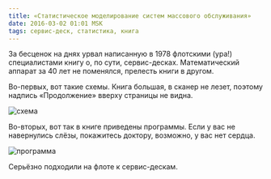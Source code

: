 ```yaml
---
title: «Статистическое моделирование систем массового обслуживания»
date: 2016-03-02 01:01 MSK
tags: сервис-деск, статистика, книга
---
```


За бесценок на днях урвал написанную в 1978 флотскими (ура!) специалистами книгу о, по сути, сервис-десках. Математический аппарат за 40 лет не поменялся, прелесть книги в другом. 

Во-первых, вот такие схемы. Книга большая, в сканер не лезет, поэтому надпись «Продолжение» вверху страницы не видна.  

![схема](/images/page1smsmo.png "схема")


Во-вторых, вот так в книге приведены программы. Если у вас не навернулись слёзы, покажитесь доктору, возможно, у вас нет сердца.  

![программа](/images/page2smsmo.png "программа")

Серьёзно подходили на флоте к сервис-дескам.
